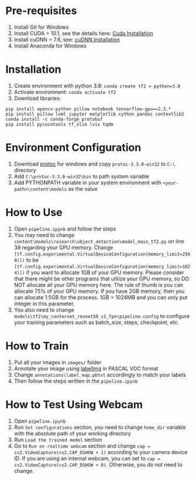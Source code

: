 [Cuda Installation]: https://docs.nvidia.com/cuda/cuda-installation-guide-microsoft-windows/index.html#installing-cuda-development-tools
[cuDNN Installation]: https://docs.nvidia.com/deeplearning/cudnn/install-guide/index.html#install-windows
[protoc]: https://github.com/google/protobuf/releases/download/v3.3.0/protoc-3.3.0-win32.zip
[labelImg]: https://github.com/tzutalin/labelImg

# Pre-requisites
1.  Install Git for Windows
2.  Install CUDA = 10.1, see the details here: [Cuda Installation]
3.  Install cuDNN = 7.6, see: [cuDNN Installation]
4.  Install Anaconda for Windows

# Installation
1. Create environment with python 3.8: 
`conda create tf2 = python=3.8`
2. Activate environment: `conda activate tf2`
3. Download libraries:
```
pip install opencv-python pillow notebook tensorflow-gpu==2.3.*
pip install pillow lxml jupyter matplotlib cython pandas contextlib2
conda install -c conda-forge protobuf
pip install pycocotools tf_slim lvis tqdm
```

# Environment Configuration
1. Download [protoc] for windows and copy `protoc-3.3.0-win32` to `C:\` directory
2. Add `C:\protoc-3.3.0-win32\bin` to path system variable
3. Add PYTHONPATH variable in your system environment with `<your-path>\content\models` as the value

# How to Use
1. Open `pipeline.ipynb` and follow the steps
2. You may need to change `content\models\research\object_detection\model_main_tf2.py` on line 38 regarding your GPU memory. Change `[tf.config.experimental.VirtualDeviceConfiguration(memory_limit=2560)])` to be `[tf.config.experimental.VirtualDeviceConfiguration(memory_limit=1024)])` if you want to allocate 1GB of your GPU memory. Please consider that there might be other programs that utilize your GPU memory, so DO NOT allocate all your GPU memory here. The rule of thumb is you can allocate 75% of your GPU memory. If you have 2GB memory, then you can allocate 1.5GB for the process. 1GB = 1024MB and you can only put integer in this parameter. 
3. You also need to change `models\tf2\my_centernet_resnet50_v1_fpn\pipeline.config` to configure your training parameters such as batch_size, steps, checkpoint, etc.

# How to Train
1. Put all your images in `images/` folder
2. Annotate your image using [labelImg] in PASCAL VOC format
3. Change `annotations\label_map.pbtxt` accordingly to match your labels
4. Then follow the steps written in the `pipeline.ipynb`

# How to Test Using Webcam
1. Open `pipeline.ipynb`
2. Run `Set configurations` section, you need to change `home_dir` variable with the absolute path of your working directory
3. Run `Load the trained model` section
4. Go to `Run on realtime webcam` section and change `cap = cv2.VideoCapture(cv2.CAP_DSHOW + 1)` according to your camera device ID. If you are using an internal webcam, you can set to `cap = cv2.VideoCapture(cv2.CAP_DSHOW + 0)`. Otherwise, you do not need to change.